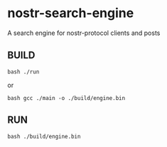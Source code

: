 # nostr-search-engine
A search engine for nostr-protocol clients and posts

## BUILD

`bash ./run`

or 

`bash gcc ./main -o ./build/engine.bin`

## RUN

`bash ./build/engine.bin`

